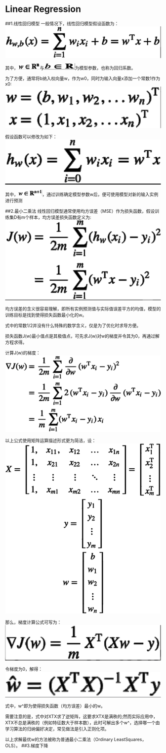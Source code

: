 # Linear Regression
##1.线性回归模型
一般情况下，线性回归模型假设函数为：
![avatar](./picture/lr_alg_001.png)


其中，![avatar](./picture/lr_alg_r2_01.png)与![avatar](./picture/lr_alg_b_01.png)为模型参数，也称为回归系数。

为了方便，通常将b纳入权向量w，作为w0，同时为输入向量x添加一个常数1作为x0:
![avatar](./picture/lr_alg_wx_001.png)

假设函数可以修改为如下：
![avatar](./picture/lr-alg-002.png)

其中，![avatar](./picture/lr-alg-w-02.png)，通过训练确定模型参数w后，便可使用模型对新的输入实例进行预测


##2.最小二乘法
线性回归模型通常使用均方误差（MSE）作为损失函数，假设训练集D有m个样本，均方误差损失函数定义为:
![avatar](./picture/lr-loss-func-01.png)

均方误差的含义很容易理解，即所有实例预测值与实际值误差平方的均值，模型的训练目标是找到使得损失函数最小化的w。

式中的常数1/2并没有什么特殊的数学含义，仅是为了优化时求导方便。

损失函数J(w)最小值点是其极值点，可先求J(w)对w的梯度并令其为0，再通过解方程求得。

计算J(w)的梯度：
![avatar](./picture/lr-alg-gra-des-01.png)

以上公式使用矩阵运算描述形式更为简洁，设：
![avatar](./picture/lr-alg-matrix-01.png)

那么，梯度计算公式可写为：
![avatar](./picture/lr-alg-gra-des-02.png)

令梯度为0，解得：
![avatar](./picture/lr-alg-gra-des-03.png)

式中，w^即为使得损失函数（均方误差）最小的w。

需要注意的是，式中对XTX求了逆矩阵，这要求XTX是满秩的;然而实际应用中，XTX不总是满秩的（例如特征数大于样本数），此时可解出多个w^，选择哪一个由学习算法的归纳偏好决定，常见做法是引入正则化项。

以上求解最优w的方法被称为普通最小二乘法（Ordinary LeastSquares，OLS）。
##3.梯度下降


